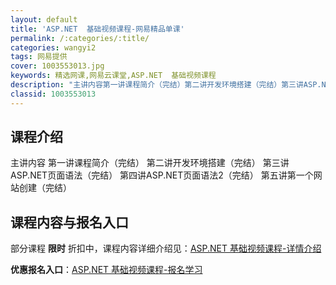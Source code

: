 ```yaml
---
layout: default
title: 'ASP.NET  基础视频课程-网易精品单课'
permalink: /:categories/:title/
categories: wangyi2
tags: 网易提供
cover: 1003553013.jpg
keywords: 精选网课,网易云课堂,ASP.NET  基础视频课程
description: "主讲内容第一讲课程简介（完结）第二讲开发环境搭建（完结）第三讲ASP.NET页面语法（完结）第四讲ASP.NET页面语法2（完结）第五讲第一个网站创建（完结）ASP.NET基础视频课程"
classid: 1003553013
---
```


## 课程介绍

主讲内容
第一讲课程简介（完结）
第二讲开发环境搭建（完结）
第三讲ASP.NET页面语法（完结）
第四讲ASP.NET页面语法2（完结）
第五讲第一个网站创建（完结）

## 课程内容与报名入口

部分课程 **限时** 折扣中，课程内容详细介绍见：[ASP.NET  基础视频课程-详情介绍](https://study.163.com/course/introduction/1003553013.htm?share=1&shareId=1025206652&utm_campaign=share&utm_medium=iphoneShare&utm_source=&utm_u=1025206652)

**优惠报名入口**：[ASP.NET  基础视频课程-报名学习](https://study.163.com/course/introduction/1003553013.htm?share=1&shareId=1025206652&utm_campaign=share&utm_medium=iphoneShare&utm_source=&utm_u=1025206652)

